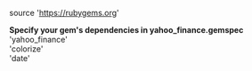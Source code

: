 source 'https://rubygems.org'

**Specify your gem's dependencies in yahoo_finance.gemspec**    
'yahoo_finance'    
'colorize'    
'date'    
